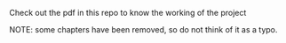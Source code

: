 Check out the pdf in this repo to know the working of the project

NOTE: some chapters have been removed, so do not think of it as a typo.
